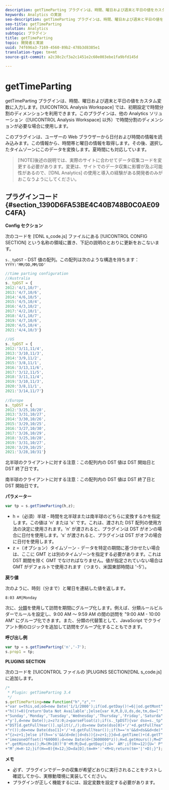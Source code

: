 ```yaml
---
description: getTimeParting プラグインは、時間、曜日および週末と平日の値をカスタム変数に入力します。Analysis Workspace では、初期設定で時間分割のディメンションを利用できます。このプラグインは、他の Analytics ソリューション（Analysis Workspace 以外）で時間分割のディメンションが必要な場合に使用します。
keywords: Analytics の実装
seo-description: getTimeParting プラグインは、時間、曜日および週末と平日の値をカスタム変数に入力します。Analysis Workspace では、初期設定で時間分割のディメンションを利用できます。このプラグインは、他の Analytics ソリューション（Analysis Workspace 以外）で時間分割のディメンションが必要な場合に使用します。
seo-title: getTimeParting
solution: Analytics
subtopic: プラグイン
title: getTimeParting
topic: 開発者と実装
uuid: 74f696a3-7169-4560-89b2-478b3d8385e1
translation-type: tm+mt
source-git-commit: a2c38c2cf3a2c1451e2c60e003ebe1fa9bfd145d

---
```



# getTimeParting

getTimeParting プラグインは、時間、曜日および週末と平日の値をカスタム変数に入力します。[!UICONTROL Analysis Workspace] では、初期設定で時間分割のディメンションを利用できます。このプラグインは、他の Analytics ソリューション（[!UICONTROL Analysis Workspace] 以外）で時間分割のディメンションが必要な場合に使用します。

このプラグインは、ユーザーの Web ブラウザーから日付および時間の情報を読み込みます。この情報から、時間帯と曜日の情報を取得します。その後、選択したタイムゾーンにこのデータを変換します。夏時間にも対応しています。

> [!NOTE]後述の説明では、実際のサイトに合わせてデータ収集コードを変更する必要があります。変更は、サイトでのデータ収集に影響が及ぶ可能性があるので、[!DNL Analytics] の使用と導入の経験がある開発者のみがおこなうようにしてください。

## プラグインコード {#section_1390D6FA53BE4C40B748B0C0AE09C4FA}

**Config セクション**

次のコードを [!DNL s_code.js] ファイルにある [!UICONTROL CONFIG SECTION] という名称の領域に置き、下記の説明のとおりに更新をおこないます。

`s._tpDST` - DST 値の配列。この配列は次のような構造を持ちます：`YYYY:'MM/DD,MM/DD'`

```js
//time parting configuration 
//Australia 
s._tpDST = { 
2012:'4/1,10/7', 
2013:'4/7,10/6', 
2014:'4/6,10/5', 
2015:'4/5,10/4', 
2016:'4/3,10/2', 
2017:'4/2,10/1', 
2018:'4/1,10/7', 
2019:'4/7,10/6',
2020:'4/5,10/4',
2021:'4/4,10/3'} 
  
//US 
s._tpDST = { 
2012:'3/11,11/4', 
2013:'3/10,11/3', 
2014:'3/9,11/2', 
2015:'3/8,11/1', 
2016:'3/13,11/6', 
2017:'3/12,11/5', 
2018:'3/11,11/4', 
2019:'3/10,11/3',
2020:'3/8,11/1',
2021:'3/14,11/7'} 
  
//Europe 
s._tpDST = { 
2012:'3/25,10/28', 
2013:'3/31,10/27', 
2014:'3/30,10/26', 
2015:'3/29,10/25', 
2016:'3/27,10/30', 
2017:'3/26,10/29', 
2018:'3/25,10/28', 
2019:'3/31,10/27',
2020:'3/29,10/25',
2021:'3/28,10/31'}
```

北半球のクライアントに対する注意：この配列内の DST 値は DST 開始日と DST 終了日です。

南半球のクライアントに対する注意：この配列内の DST 値は DST 終了日と DST 開始日です。

**パラメーター**

```js
var tp = s.getTimeParting(h,z);
```

* h =（必須）半球 - 時間を北半球または南半球のどちらに変換するかを指定します。この値は 'n' または 's' です。これは、渡された DST 配列の使用方法の決定に使用されます。'n' が渡されると、プラグインは DST がオンの場合に日付を使用します。's' が渡されると、プラグインは DST がオフの場合に日付を使用します。
* z =（オプション）タイムゾーン - データを特定の期間に基づかせたい場合は、ここに GMT とは別のタイムゾーンを指定する必要があります。これは DST 期間を除く GMT でなければなりません。値が指定されていない場合は GMT がデフォルトで使用されます（つまり、米国東部時間は '-5'）。

**戻り値**

次のように、時刻（分まで）と曜日を連結した値を返します。

```
8:03 AM|Monday
```

次に、[分類](https://marketing.adobe.com/resources/help/en_US/reference/classifications.html)を使用して訪問を期間にグループ化します。例えば、分類ルールビルダーでルールを設定し、9:00 AM ～ 9:59 AM の間の訪問を "9:00 AM - 10:00 AM" にグループ化できます。また、分類の代替策として、JavaScript でクライアント側のロジックを追加して訪問をグループ化することもできます。

**呼び出し例**

```js
var tp = s.getTimeParting('n','-7'); 
s.prop1 = tp;
```

**PLUGINS SECTION**


次のコードを [!UICONTROL  ファイルの ]PLUGINS SECTION[!DNL s_code.js] に追加します。

```js
/* 
 * Plugin: getTimeParting 3.4 
 */ 
s.getTimeParting=new Function("h","z","" 
+"var s=this,od;od=new Date('1/1/2000');if(od.getDay()!=6||od.getMont" 
+"h()!=0){return'Data Not Available';}else{var H,M,D,U,ds,de,tm,da=['" 
+"Sunday','Monday','Tuesday','Wednesday','Thursday','Friday','Saturda" 
+"y'],d=new Date();z=z?z:0;z=parseFloat(z);if(s._tpDST){var dso=s._tp" 
+"DST[d.getFullYear()].split(/,/);ds=new Date(dso[0]+'/'+d.getFullYea" 
+"r());de=new Date(dso[1]+'/'+d.getFullYear());if(h=='n'&&d>ds&&d<de)" 
+"{z=z+1;}else if(h=='s'&&(d>de||d<ds)){z=z+1;}}d=d.getTime()+(d.getT" 
+"imezoneOffset()*60000);d=new Date(d+(3600000*z));H=d.getHours();M=d" 
+".getMinutes();M=(M<10)?'0'+M:M;D=d.getDay();U=' AM';if(H>=12){U=' P" 
+"M';H=H-12;}if(H==0){H=12;}D=da[D];tm=H+':'+M+U;return(tm+'|'+D);}");
```

**メモ**

* 必ず、プラグインでデータの収集が希望どおりに実行されることをテストし確認してから、実稼動環境に実装してください。
* プラグインが正しく機能するには、設定変数を設定する必要があります。

